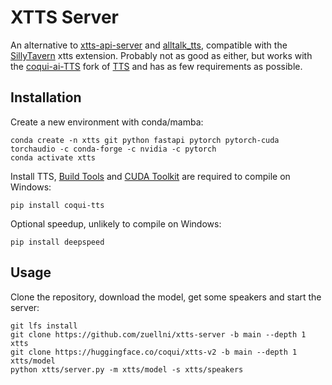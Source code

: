 # XTTS Server
An alternative to [xtts-api-server](https://github.com/daswer123/xtts-api-server) and [alltalk_tts](https://github.com/erew123/alltalk_tts), compatible with the [SillyTavern](https://github.com/SillyTavern/SillyTavern) xtts extension. Probably not as good as either, but works with the [coqui-ai-TTS](https://github.com/idiap/coqui-ai-TTS) fork of [TTS](https://github.com/coqui-ai/TTS) and has as few requirements as possible.

## Installation
Create a new environment with conda/mamba:
```
conda create -n xtts git python fastapi pytorch pytorch-cuda torchaudio -c conda-forge -c nvidia -c pytorch
conda activate xtts
```

Install TTS, [Build Tools](https://visualstudio.microsoft.com/downloads/#build-tools-for-visual-studio-2022) and [CUDA Toolkit](https://developer.nvidia.com/cuda-downloads) are required to compile on Windows:
```
pip install coqui-tts
```

Optional speedup, unlikely to compile on Windows:
```
pip install deepspeed
```

## Usage
Clone the repository, download the model, get some speakers and start the server:
```
git lfs install
git clone https://github.com/zuellni/xtts-server -b main --depth 1 xtts
git clone https://huggingface.co/coqui/xtts-v2 -b main --depth 1 xtts/model
python xtts/server.py -m xtts/model -s xtts/speakers
```
